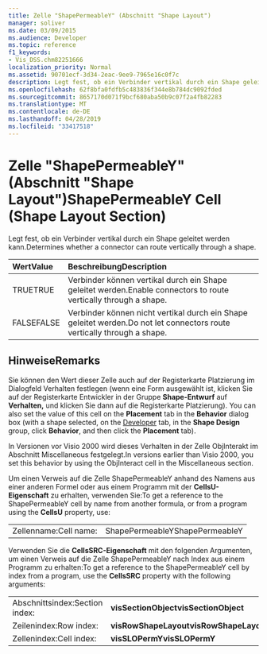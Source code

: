```yaml
---
title: Zelle "ShapePermeableY" (Abschnitt "Shape Layout")
manager: soliver
ms.date: 03/09/2015
ms.audience: Developer
ms.topic: reference
f1_keywords:
- Vis_DSS.chm82251666
localization_priority: Normal
ms.assetid: 90701ecf-3d34-2eac-9ee9-7965e16c0f7c
description: Legt fest, ob ein Verbinder vertikal durch ein Shape geleitet werden kann.
ms.openlocfilehash: 62f8bfa0fdfb5c483836f344e8b784dc9092fded
ms.sourcegitcommit: 8657170d071f9bcf680aba50b9c07f2a4fb82283
ms.translationtype: MT
ms.contentlocale: de-DE
ms.lasthandoff: 04/28/2019
ms.locfileid: "33417518"
---
```

# <a name="shapepermeabley-cell-shape-layout-section"></a><span data-ttu-id="e943a-103">Zelle "ShapePermeableY" (Abschnitt "Shape Layout")</span><span class="sxs-lookup"><span data-stu-id="e943a-103">ShapePermeableY Cell (Shape Layout Section)</span></span>

<span data-ttu-id="e943a-104">Legt fest, ob ein Verbinder vertikal durch ein Shape geleitet werden kann.</span><span class="sxs-lookup"><span data-stu-id="e943a-104">Determines whether a connector can route vertically through a shape.</span></span>
  
|<span data-ttu-id="e943a-105">**Wert**</span><span class="sxs-lookup"><span data-stu-id="e943a-105">**Value**</span></span>|<span data-ttu-id="e943a-106">**Beschreibung**</span><span class="sxs-lookup"><span data-stu-id="e943a-106">**Description**</span></span>|
|:-----|:-----|
|<span data-ttu-id="e943a-107">TRUE</span><span class="sxs-lookup"><span data-stu-id="e943a-107">TRUE</span></span>  <br/> |<span data-ttu-id="e943a-108">Verbinder können vertikal durch ein Shape geleitet werden.</span><span class="sxs-lookup"><span data-stu-id="e943a-108">Enable connectors to route vertically through a shape.</span></span>  <br/> |
|<span data-ttu-id="e943a-109">FALSE</span><span class="sxs-lookup"><span data-stu-id="e943a-109">FALSE</span></span>  <br/> |<span data-ttu-id="e943a-110">Verbinder können nicht vertikal durch ein Shape geleitet werden.</span><span class="sxs-lookup"><span data-stu-id="e943a-110">Do not let connectors route vertically through a shape.</span></span>  <br/> |
   
## <a name="remarks"></a><span data-ttu-id="e943a-111">Hinweise</span><span class="sxs-lookup"><span data-stu-id="e943a-111">Remarks</span></span>

<span data-ttu-id="e943a-112">Sie können den Wert dieser Zelle auch auf der Registerkarte Platzierung im Dialogfeld [](run-in-developer-mode-display-the-developer-tab.md) Verhalten festlegen (wenn eine Form ausgewählt ist, klicken  Sie auf der Registerkarte Entwickler in der Gruppe **Shape-Entwurf** auf **Verhalten,** und klicken Sie dann auf die Registerkarte Platzierung).  </span><span class="sxs-lookup"><span data-stu-id="e943a-112">You can also set the value of this cell on the **Placement** tab in the **Behavior** dialog box (with a shape selected, on the [Developer](run-in-developer-mode-display-the-developer-tab.md) tab, in the **Shape Design** group, click **Behavior**, and then click the **Placement** tab).</span></span> 
  
<span data-ttu-id="e943a-113">In Versionen vor Visio 2000 wird dieses Verhalten in der Zelle ObjInterakt im Abschnitt Miscellaneous festgelegt.</span><span class="sxs-lookup"><span data-stu-id="e943a-113">In versions earlier than Visio 2000, you set this behavior by using the ObjInteract cell in the Miscellaneous section.</span></span>
  
<span data-ttu-id="e943a-114">Um einen Verweis auf die Zelle ShapePermeableY anhand des Namens aus einer anderen Formel oder aus einem Programm mit der **CellsU-Eigenschaft** zu erhalten, verwenden Sie:</span><span class="sxs-lookup"><span data-stu-id="e943a-114">To get a reference to the ShapePermeableY cell by name from another formula, or from a program using the **CellsU** property, use:</span></span> 
  
|||
|:-----|:-----|
|<span data-ttu-id="e943a-115">Zellenname:</span><span class="sxs-lookup"><span data-stu-id="e943a-115">Cell name:</span></span>  <br/> |<span data-ttu-id="e943a-116">ShapePermeableY</span><span class="sxs-lookup"><span data-stu-id="e943a-116">ShapePermeableY</span></span>  <br/> |
   
<span data-ttu-id="e943a-117">Verwenden Sie die **CellsSRC-Eigenschaft** mit den folgenden Argumenten, um einen Verweis auf die Zelle ShapePermeableY nach Index aus einem Programm zu erhalten:</span><span class="sxs-lookup"><span data-stu-id="e943a-117">To get a reference to the ShapePermeableY cell by index from a program, use the **CellsSRC** property with the following arguments:</span></span> 
  
|||
|:-----|:-----|
|<span data-ttu-id="e943a-118">Abschnittsindex:</span><span class="sxs-lookup"><span data-stu-id="e943a-118">Section index:</span></span>  <br/> |<span data-ttu-id="e943a-119">**visSectionObject**</span><span class="sxs-lookup"><span data-stu-id="e943a-119">**visSectionObject**</span></span> <br/> |
|<span data-ttu-id="e943a-120">Zeilenindex:</span><span class="sxs-lookup"><span data-stu-id="e943a-120">Row index:</span></span>  <br/> |<span data-ttu-id="e943a-121">**visRowShapeLayout**</span><span class="sxs-lookup"><span data-stu-id="e943a-121">**visRowShapeLayout**</span></span> <br/> |
|<span data-ttu-id="e943a-122">Zellenindex:</span><span class="sxs-lookup"><span data-stu-id="e943a-122">Cell index:</span></span>  <br/> |<span data-ttu-id="e943a-123">**visSLOPermY**</span><span class="sxs-lookup"><span data-stu-id="e943a-123">**visSLOPermY**</span></span> <br/> |
   

